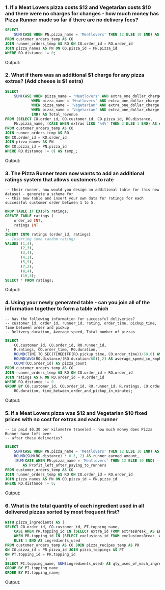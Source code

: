 ### 1. If a Meat Lovers pizza costs $12 and Vegetarian costs $10 and there were no charges for changes - how much money has Pizza Runner made so far if there are no delivery fees?

```sql
SELECT
	SUM(CASE WHEN PN.pizza_name = 'Meatlovers' THEN 12 ELSE 10 END) AS Total_revenue
FROM customer_orders_temp AS CO
JOIN runner_orders_temp AS RO ON CO.order_id = RO.order_id
JOIN pizza_names AS PN ON CO.pizza_id = PN.pizza_id
WHERE RO.distance != 0;
```

Output:

### 2. What if there was an additional $1 charge for any pizza extras? (Add cheese is $1 extra)

```sql
SELECT
	SUM(CASE WHEN pizza_name = 'Meatlovers' AND extra_one_dollar_charge = '1' THEN (12 + 1)
			WHEN pizza_name = 'Meatlovers' AND extra_one_dollar_charge = '2' THEN (12 + 2)
			WHEN pizza_name = 'Vegetarian' AND extra_one_dollar_charge = '1' THEN (10 + 1)
			WHEN pizza_name = 'Vegetarian' AND extra_one_dollar_charge = '2' THEN (10 + 2)
            END) AS Total_revenue
FROM (SELECT CO.order_id, CO.customer_id, CO.pizza_id, RO.distance,
    PN.pizza_name, (CASE WHEN extras LIKE '%4%' THEN 2 ELSE 1 END) AS extra_one_dollar_charge
FROM customer_orders_temp AS CO
JOIN runner_orders_temp AS RO
ON CO.order_id = RO.order_id
JOIN pizza_names AS PN
ON CO.pizza_id = PN.pizza_id
WHERE RO.distance != 0) AS temp_;
```

Output:

### 3. The Pizza Runner team now wants to add an additional ratings system that allows customers to rate

    -- their runner, how would you design an additional table for this new dataset - generate a schema for
    -- this new table and insert your own data for ratings for each successful customer order between 1 to 5.

```sql
DROP TABLE IF EXISTS ratings;
CREATE TABLE ratings (
	order_id INT,
    ratings INT
);
INSERT INTO ratings (order_id, ratings)
-- Inserting some random ratings
VALUES (1,4),
	   (2,3),
       (3,4),
       (4,1),
       (5,5),
       (7,2),
       (8,4),
       (10,3);
SELECT * FROM ratings;
```

Output:

### 4. Using your newly generated table - can you join all of the information together to form a table which

    -- has the following information for successful deliveries?
    -- customer_id, order_id, runner_id, rating, order_time, pickup_time, Time between order and pickup
    -- Delivery duration, Average speed, Total number of pizzas

```sql
SELECT
    CO.customer_id, CO.order_id, RO.runner_id,
    R.ratings, CO.order_time, RO.duration,
    ROUND(TIME_TO_SEC(TIMEDIFF(RO.pickup_time, CO.order_time))/60,0) AS time_between_order_and_pickup_in_minutes,
    ROUND(AVG(RO.distance/(RO.duration/60)),2) AS average_speed_in_kmph,
    COUNT(CO.order_id) AS pizza_count
FROM customer_orders_temp AS CO
JOIN runner_orders_temp AS RO ON CO.order_id = RO.order_id
JOIN ratings AS R ON RO.order_id = R.order_id
WHERE RO.distance != 0
GROUP BY CO.customer_id, CO.order_id, RO.runner_id, R.ratings, CO.order_time,
    RO.duration, time_between_order_and_pickup_in_minutes;
```

Output:

### 5. If a Meat Lovers pizza was $12 and Vegetarian $10 fixed prices with no cost for extras and each runner

    -- is paid $0.30 per kilometre traveled - how much money does Pizza Runner have left over
    -- after these deliveries?

```sql
SELECT
    SUM(CASE WHEN PN.pizza_name = 'Meatlovers' THEN 12 ELSE 10 END) AS Total_revenue,
    ROUND(SUM(RO.distance) * 0.3, 2) AS runner_earned_amount,
    (SUM(CASE WHEN PN.pizza_name = 'Meatlovers' THEN 12 ELSE 10 END) - ROUND(SUM(RO.distance) * 0.3, 2))
		AS Profit_left_after_paying_to_runners
FROM customer_orders_temp AS CO
JOIN runner_orders_temp AS RO ON CO.order_id = RO.order_id
JOIN pizza_names AS PN ON CO.pizza_id = PN.pizza_id
WHERE RO.distance != 0;
```

Output:

### 6. What is the total quantity of each ingredient used in all delivered pizzas sorted by most frequent first?

```sql
WITH pizza_ingredients AS (
SELECT CO.order_id, CO.customer_id, PT.topping_name,
	CASE WHEN PR.topping_id IN (SELECT extra_id FROM extrasBreak_ AS EB1 WHERE CO.record_id = EB1.record_id) THEN 2
	WHEN PR.topping_id IN (SELECT exclusions_id FROM exclusionsBreak_ AS EB2 WHERE CO.record_id = EB2.record_id) THEN 0
    ELSE 1 END AS ingredients_used
FROM customer_orders_temp AS CO JOIN pizza_recipes_temp AS PR
ON CO.pizza_id = PR.pizza_id JOIN pizza_toppings AS PT
ON PT.topping_id = PR.topping_id
)
SELECT PI.topping_name, SUM(ingredients_used) AS qty_used_of_each_ingredients FROM pizza_ingredients AS PI
GROUP BY PI.topping_name
ORDER BY PI.topping_name;
```

Output:
